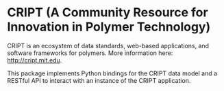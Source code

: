 # CRIPT (A Community Resource for Innovation in Polymer Technology)

CRIPT is an ecosystem of data standards, web-based applications, and software
frameworks for polymers. More information here: http://cript.mit.edu.

This package implements Python bindings for the CRIPT data model and a RESTful
API to interact with an instance of the CRIPT application.
